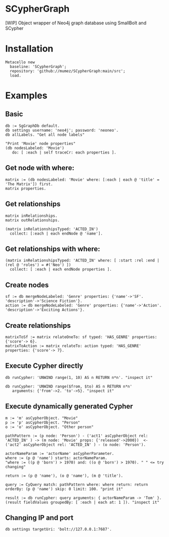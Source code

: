 # SCypherGraph
[WIP] Object wrapper of Neo4j graph database using SmallBolt and SCypher

# Installation

```smalltalk
Metacello new
  baseline: 'SCypherGraph';
  repository: 'github://mumez/SCypherGraph:main/src';
  load.
```

# Examples

## Basic

```smalltalk
db := SgGraphDb default.
db settings username: 'neo4j'; password: 'neoneo'.
db allLabels. "Get all node labels"

"Print 'Movie' node properties"
(db nodesLabeled: 'Movie') 
   do: [ :each | self traceCr: each properties ].
```

## Get node with where:

```smalltalk
matrix := (db nodesLabeled: 'Movie' where: [:each | each @ 'title' = 'The Matrix']) first.
matrix properties.
```

## Get relationships

```smalltalk
matrix inRelationships.
matrix outRelationships.

(matrix inRelationshipsTyped: 'ACTED_IN')
  collect: [:each | each endNode @ 'name']. 
```

## Get relationships with where:

```smalltalk
(matrix inRelationshipsTyped: 'ACTED_IN' where: [ :start :rel :end | (rel @ 'roles') = #('Neo') ])
  collect: [ :each | each endNode properties ].
```

## Create nodes

```smalltalk
sf := db mergeNodeLabeled: 'Genre' properties: {'name'->'SF'. 'description'->'Science Fiction'}.
action := db mergeNodeLabeled: 'Genre' properties: {'name'->'Action'. 'description'->'Exciting Actions'}. 
```

## Create relationships

```smalltalk
matrixToSf := matrix relateOneTo: sf typed: 'HAS_GENRE' properties: {'score'-> 6}.
matrixToAction := matrix relateTo: action typed: 'HAS_GENRE' properties: {'score'-> 7}. 
```

## Execute Cypher directly

```smalltalk
db runCypher: 'UNWIND range(1, 10) AS n RETURN n*n'. "inspect it"

db runCypher: 'UNWIND range($from, $to) AS n RETURN n*n' 
   arguments: {'from'->2. 'to'->5}. "inspect it"
```

## Execute dynamically generated Cypher

```smalltalk
m := 'm' asCypherObject. "Movie"
p := 'p' asCypherObject. "Person"
o := 'o' asCypherObject. "Other person"

pathPattern := (p node: 'Person') - ('act1' asCypherObject rel: 'ACTED_IN' ) -> (m node: 'Movie' props: {'released'->2000})  <- ('act2' asCypherObject rel: 'ACTED_IN' ) - (o node: 'Person').

actorNameParam := 'actorName' asCypherParameter.
where := (p @ 'name') starts: actorNameParam.
"where := ((p @ 'born') > 1970) and: ((o @ 'born') > 1970). " " <= try changing"

return := (p @ 'name'), (o @ 'name'), (m @ 'title').

query := CyQuery match: pathPattern where: where return: return orderBy: (p @ 'name') skip: 0 limit: 100. "print it"

result := db runCypher: query arguments: { actorNameParam -> 'Tom' }.
(result fieldValues groupedBy: [ :each | each at: 1 ]). "inspect it"
```

## Changing IP and port

```smalltalk
db settings targetUri: 'bolt://127.0.0.1:7687'.
```

